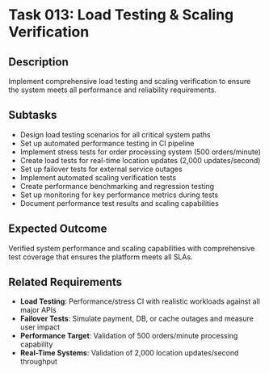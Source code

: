 # Task 013: Load Testing & Scaling Verification

## Description
Implement comprehensive load testing and scaling verification to ensure the system meets all performance and reliability requirements.

## Subtasks
- Design load testing scenarios for all critical system paths
- Set up automated performance testing in CI pipeline
- Implement stress tests for order processing system (500 orders/minute)
- Create load tests for real-time location updates (2,000 updates/second)
- Set up failover tests for external service outages
- Implement automated scaling verification tests
- Create performance benchmarking and regression testing
- Set up monitoring for key performance metrics during tests
- Document performance test results and scaling capabilities

## Expected Outcome
Verified system performance and scaling capabilities with comprehensive test coverage that ensures the platform meets all SLAs.

## Related Requirements
- **Load Testing**: Performance/stress CI with realistic workloads against all major APIs
- **Failover Tests**: Simulate payment, DB, or cache outages and measure user impact
- **Performance Target**: Validation of 500 orders/minute processing capability
- **Real-Time Systems**: Validation of 2,000 location updates/second throughput
